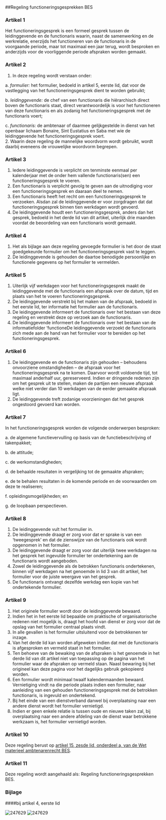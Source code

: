 <meta http-equiv='Content-Type' content='text/html; charset=utf-8' />

##Regeling functioneringsgesprekken BES

### Artikel  1  

Het functioneringsgesprek is een formeel gesprek tussen de leidinggevende en de functionaris waarin, naast de samenwerking en de werkrelatie, enerzijds het functioneren van de functionaris in de voorgaande periode, maar tot maximaal een jaar terug, wordt besproken en anderzijds voor de voorliggende periode afspraken worden gemaakt.  

### Artikel  2  

1.  In deze regeling wordt verstaan onder: 

a. *formulier:* het formulier, bedoeld in artikel 5, eerste lid, dat voor de vastlegging van het functioneringsgesprek dient te worden gebruikt;  

b. *leidinggevende:* de chef van een functionaris die hiërarchisch direct boven de functionaris staat, direct verantwoordelijk is voor het functioneren van deze functionaris en als zodanig het functioneringsgesprek met de functionaris voert;  

c. *functionaris:* de ambtenaar of daarmee gelijkgestelde in dienst van het openbaar lichaam Bonaire, Sint Eustatius en Saba met wie de leidinggevende het functioneringsgesprek voert.     
2.  Waarin deze regeling de mannelijke woordvorm wordt gebruikt, wordt daarbij eveneens de vrouwelijke woordvorm begrepen.   

### Artikel  3  

1.  Iedere leidinggevende is verplicht om tenminste eenmaal per kalenderjaar met de onder hem vallende functionaris(sen) een functioneringsgesprek te voeren.   
2.  Een functionaris is verplicht gevolg te geven aan de uitnodiging voor een functioneringsgesprek en daaraan deel te nemen.   
3.  Een functionaris heeft het recht om een functioneringsgesprek te verzoeken. Alsdan zal de leidinggevende er voor zorgdragen dat dat functioneringsgesprek binnen tien werkdagen wordt gevoerd.   
4.  De leidinggevende houdt een functioneringsgesprek, anders dan het gesprek, bedoeld in het derde lid van dit artikel, uiterlijk drie maanden voordat de beoordeling van een functionaris wordt gemaakt.   

### Artikel  4  

1.  Het als bijlage aan deze regeling gevoegde formulier is het door de staat goedgekeurde formulier om het functioneringsgesprek vast te leggen.   
2.  De leidinggevende is gehouden de daartoe benodigde persoonlijke en functionele gegevens op het formulier te vermelden.   

### Artikel  5  

1.  Uiterlijk vijf werkdagen voor het functioneringsgesprek maakt de leidinggevende met de functionaris een afspraak over de datum, tijd en plaats van het te voeren functioneringsgesprek.   
2.  De leidinggevende verstrekt bij het maken van de afspraak, bedoeld in het eerste lid, ter informatie het formulier aan de functionaris.   
3.  De leidinggevende informeert de functionaris over het bestaan van deze regeling en verstrekt deze op verzoek aan de functionaris.   
4.  De leidinggevende informeert de functionaris over het bestaan van de informatiefolder ‘functioneDe leidinggevende verzoekt de functionaris zich mede aan de hand van het formulier voor te bereiden op het functioneringsgesprek.   

### Artikel  6  

1.  De leidinggevende en de functionaris zijn gehouden – behoudens onvoorziene omstandigheden – de afspraak voor het functioneringsgesprek na te komen. Daarvoor wordt voldoende tijd, tot maximaal anderhalf uur, gereserveerd. Indien er dringende redenen zijn om het gesprek uit te stellen, maken de partijen een nieuwe afspraak welke niet verder dan 10 werkdagen van de eerder gemaakte afspraak ligt.   
2.  De leidinggevende treft zodanige voorzieningen dat het gesprek ongestoord gevoerd kan worden.   

### Artikel  7  

In het functioneringsgesprek worden de volgende onderwerpen besproken: 

a. de algemene functievervulling op basis van de functiebeschrijving of takenpakket;  

b. de attitude;  

c. de werkomstandigheden;  

d. de behaalde resultaten in vergelijking tot de gemaakte afspraken;  

e. de te behalen resultaten in de komende periode en de voorwaarden om deze te realiseren;  

f. opleidingsmogelijkheden; en  

g. de loopbaan perspectieven.    

### Artikel  8  

1.  De leidinggevende vult het formulier in.   
2.  De leidinggevende draagt er zorg voor dat er sprake is van een ‘tweegesprek’ en dat de zienswijze van de functionaris ook wordt opgenomen in het formulier.   
3.  De leidinggevende draagt er zorg voor dat uiterlijk twee werkdagen na het gesprek het ingevulde formulier ter ondertekening aan de functionaris wordt aangeboden.   
4.  Zowel de leidinggevende als de betrokken functionaris ondertekenen, binnen vijf werkdagen na het genoemde in lid 3 van dit artikel, het formulier voor de juiste weergave van het gesprek.   
5.  De functionaris ontvangt dezelfde werkdag een kopie van het ondertekende formulier.   

### Artikel  9  

1.  Het originele formulier wordt door de leidinggevende bewaard.   
2.  Indien het in het eerste lid bepaalde om praktische of organisatorische redenen niet mogelijk is, draagt het hoofd van dienst er zorg voor dat de opslag van het formulier centraal plaats vindt.   
3.  In alle gevallen is het formulier uitsluitend voor de betrokkenen ter inzage.   
4.  Van het derde lid kan worden afgeweken indien dat met de functionaris is afgesproken en vermeld staat in het formulier.   
5.  Ten behoeve van de bewaking van de afspraken is het genoemde in het derde lid van dit artikel niet van toepassing op de pagina van het formulier waar de afspraken op vermeld staan. Naast bewaring bij het origineel kan deze pagina voor het dagelijks gebruik gekopieerd worden.   
6.  Een formulier wordt minimaal twaalf kalendermaanden bewaard. Vernietiging vindt na die periode plaats indien een formulier, naar aanleiding van een gehouden functioneringsgesprek met de betrokken functionaris, is ingevuld en ondertekend.   
7.  Bij het einde van een dienstverband danwel bij overplaatsing naar een andere dienst wordt het formulier vernietigd.   
8.  Indien er geen enkele relatie is tussen oude en nieuwe taken zal, bij overplaatsing naar een andere afdeling van de dienst waar betrokkene werkzaam is, het formulier vernietigd worden.   

### Artikel  10  

Deze regeling berust op [artikel 15, zesde lid, onderdeel a, van de Wet materieel ambtenarenrecht BES](../../../../../wet-BES/ambtenarenwet/bes/BWBR0028215/README.md).  

### Artikel  11  

Deze regeling wordt aangehaald als: Regeling functioneringsgesprekken BES.  

### Bijlage  

####bij artikel 4, eerste lid 

![247629](http://wetten.overheid.nl/Illustration/247629)
![247629](http://wetten.overheid.nl/Illustration/247629)

